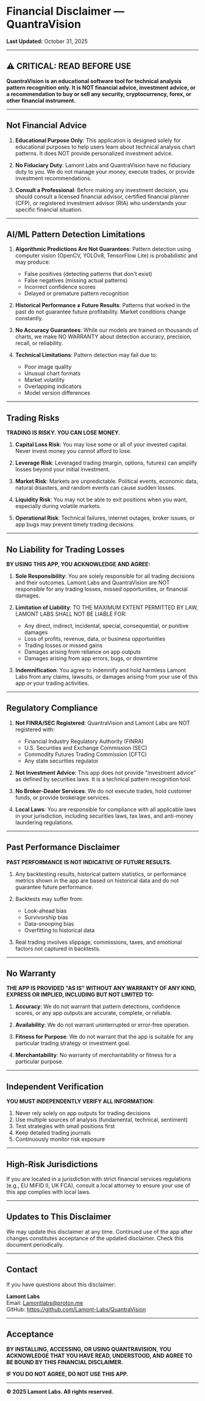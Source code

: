 # Financial Disclaimer — QuantraVision

**Last Updated:** October 31, 2025

---

## ⚠️ CRITICAL: READ BEFORE USE

**QuantraVision is an educational software tool for technical analysis pattern recognition only. It is NOT financial advice, investment advice, or a recommendation to buy or sell any security, cryptocurrency, forex, or other financial instrument.**

---

## Not Financial Advice

1. **Educational Purpose Only**: This application is designed solely for educational purposes to help users learn about technical analysis chart patterns. It does NOT provide personalized investment advice.

2. **No Fiduciary Duty**: Lamont Labs and QuantraVision have no fiduciary duty to you. We do not manage your money, execute trades, or provide investment recommendations.

3. **Consult a Professional**: Before making any investment decision, you should consult a licensed financial advisor, certified financial planner (CFP), or registered investment advisor (RIA) who understands your specific financial situation.

---

## AI/ML Pattern Detection Limitations

1. **Algorithmic Predictions Are Not Guarantees**: Pattern detection using computer vision (OpenCV, YOLOv8, TensorFlow Lite) is probabilistic and may produce:
   - False positives (detecting patterns that don't exist)
   - False negatives (missing actual patterns)
   - Incorrect confidence scores
   - Delayed or premature pattern recognition

2. **Historical Performance ≠ Future Results**: Patterns that worked in the past do not guarantee future profitability. Market conditions change constantly.

3. **No Accuracy Guarantees**: While our models are trained on thousands of charts, we make NO WARRANTY about detection accuracy, precision, recall, or reliability.

4. **Technical Limitations**: Pattern detection may fail due to:
   - Poor image quality
   - Unusual chart formats
   - Market volatility
   - Overlapping indicators
   - Model version differences

---

## Trading Risks

**TRADING IS RISKY. YOU CAN LOSE MONEY.**

1. **Capital Loss Risk**: You may lose some or all of your invested capital. Never invest money you cannot afford to lose.

2. **Leverage Risk**: Leveraged trading (margin, options, futures) can amplify losses beyond your initial investment.

3. **Market Risk**: Markets are unpredictable. Political events, economic data, natural disasters, and random events can cause sudden losses.

4. **Liquidity Risk**: You may not be able to exit positions when you want, especially during volatile markets.

5. **Operational Risk**: Technical failures, internet outages, broker issues, or app bugs may prevent timely trading decisions.

---

## No Liability for Trading Losses

**BY USING THIS APP, YOU ACKNOWLEDGE AND AGREE:**

1. **Sole Responsibility**: You are solely responsible for all trading decisions and their outcomes. Lamont Labs and QuantraVision are NOT responsible for any trading losses, missed opportunities, or financial damages.

2. **Limitation of Liability**: TO THE MAXIMUM EXTENT PERMITTED BY LAW, LAMONT LABS SHALL NOT BE LIABLE FOR:
   - Any direct, indirect, incidental, special, consequential, or punitive damages
   - Loss of profits, revenue, data, or business opportunities
   - Trading losses or missed gains
   - Damages arising from reliance on app outputs
   - Damages arising from app errors, bugs, or downtime

3. **Indemnification**: You agree to indemnify and hold harmless Lamont Labs from any claims, lawsuits, or damages arising from your use of this app or your trading activities.

---

## Regulatory Compliance

1. **Not FINRA/SEC Registered**: QuantraVision and Lamont Labs are NOT registered with:
   - Financial Industry Regulatory Authority (FINRA)
   - U.S. Securities and Exchange Commission (SEC)
   - Commodity Futures Trading Commission (CFTC)
   - Any state securities regulator

2. **Not Investment Advice**: This app does not provide "investment advice" as defined by securities laws. It is a technical pattern recognition tool.

3. **No Broker-Dealer Services**: We do not execute trades, hold customer funds, or provide brokerage services.

4. **Local Laws**: You are responsible for compliance with all applicable laws in your jurisdiction, including securities laws, tax laws, and anti-money laundering regulations.

---

## Past Performance Disclaimer

**PAST PERFORMANCE IS NOT INDICATIVE OF FUTURE RESULTS.**

1. Any backtesting results, historical pattern statistics, or performance metrics shown in the app are based on historical data and do not guarantee future performance.

2. Backtests may suffer from:
   - Look-ahead bias
   - Survivorship bias
   - Data-snooping bias
   - Overfitting to historical data

3. Real trading involves slippage, commissions, taxes, and emotional factors not captured in backtests.

---

## No Warranty

**THE APP IS PROVIDED "AS IS" WITHOUT ANY WARRANTY OF ANY KIND, EXPRESS OR IMPLIED, INCLUDING BUT NOT LIMITED TO:**

1. **Accuracy**: We do not warrant that pattern detections, confidence scores, or any app outputs are accurate, complete, or reliable.

2. **Availability**: We do not warrant uninterrupted or error-free operation.

3. **Fitness for Purpose**: We do not warrant that the app is suitable for any particular trading strategy or investment goal.

4. **Merchantability**: No warranty of merchantability or fitness for a particular purpose.

---

## Independent Verification

**YOU MUST INDEPENDENTLY VERIFY ALL INFORMATION:**

1. Never rely solely on app outputs for trading decisions
2. Use multiple sources of analysis (fundamental, technical, sentiment)
3. Test strategies with small positions first
4. Keep detailed trading journals
5. Continuously monitor risk exposure

---

## High-Risk Jurisdictions

If you are located in a jurisdiction with strict financial services regulations (e.g., EU MiFID II, UK FCA), consult a local attorney to ensure your use of this app complies with local laws.

---

## Updates to This Disclaimer

We may update this disclaimer at any time. Continued use of the app after changes constitutes acceptance of the updated disclaimer. Check this document periodically.

---

## Contact

If you have questions about this disclaimer:

**Lamont Labs**  
Email: Lamontlabs@proton.me  
GitHub: https://github.com/Lamont-Labs/QuantraVision

---

## Acceptance

**BY INSTALLING, ACCESSING, OR USING QUANTRAVISION, YOU ACKNOWLEDGE THAT YOU HAVE READ, UNDERSTOOD, AND AGREE TO BE BOUND BY THIS FINANCIAL DISCLAIMER.**

**IF YOU DO NOT AGREE, DO NOT USE THIS APP.**

---

**© 2025 Lamont Labs. All rights reserved.**
